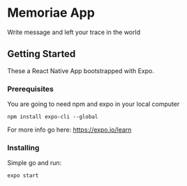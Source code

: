 # Memoriae App

Write message and left your trace in the world

## Getting Started

These a React Native App bootstrapped with Expo.

### Prerequisites

You are going to need npm and expo in your local computer
```
npm install expo-cli --global
```
For more info go here: https://expo.io/learn

### Installing

Simple go and run: 
```
expo start
```

